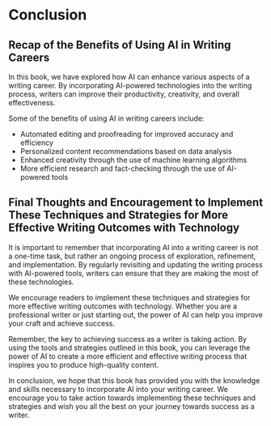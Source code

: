 # Conclusion

Recap of the Benefits of Using AI in Writing Careers
----------------------------------------------------

In this book, we have explored how AI can enhance various aspects of a writing career. By incorporating AI-powered technologies into the writing process, writers can improve their productivity, creativity, and overall effectiveness.

Some of the benefits of using AI in writing careers include:

* Automated editing and proofreading for improved accuracy and efficiency
* Personalized content recommendations based on data analysis
* Enhanced creativity through the use of machine learning algorithms
* More efficient research and fact-checking through the use of AI-powered tools

Final Thoughts and Encouragement to Implement These Techniques and Strategies for More Effective Writing Outcomes with Technology
---------------------------------------------------------------------------------------------------------------------------------

It is important to remember that incorporating AI into a writing career is not a one-time task, but rather an ongoing process of exploration, refinement, and implementation. By regularly revisiting and updating the writing process with AI-powered tools, writers can ensure that they are making the most of these technologies.

We encourage readers to implement these techniques and strategies for more effective writing outcomes with technology. Whether you are a professional writer or just starting out, the power of AI can help you improve your craft and achieve success.

Remember, the key to achieving success as a writer is taking action. By using the tools and strategies outlined in this book, you can leverage the power of AI to create a more efficient and effective writing process that inspires you to produce high-quality content.

In conclusion, we hope that this book has provided you with the knowledge and skills necessary to incorporate AI into your writing career. We encourage you to take action towards implementing these techniques and strategies and wish you all the best on your journey towards success as a writer.
